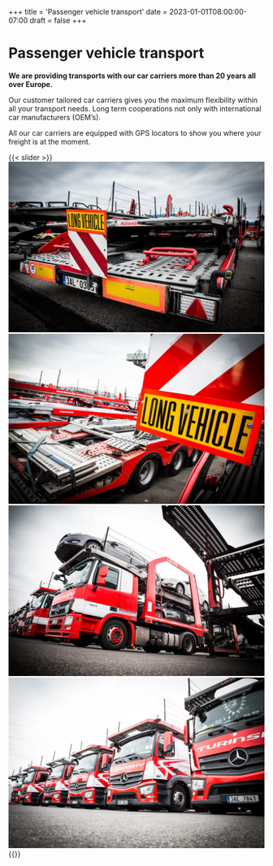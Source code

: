 +++
title = 'Passenger vehicle transport'
date = 2023-01-01T08:00:00-07:00
draft = false
+++

# Passenger vehicle transport

**We are providing transports with our car carriers more than 20 years all over Europe.**

Our customer tailored car carriers gives you the maximum flexibility within all your transport needs. Long term cooperations not only with international car manufacturers (OEM’s).

All our car carriers are equipped with GPS locators to show you where your freight is at the moment.

{{< slider >}}
![TIR back](7H3A9172.webp)
![TIR front](7H3A9208.webp)
![TIR loaded](7H3A9194.webp)
![TIRs](7H3A9201.webp)
{{</slider >}}